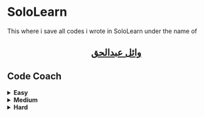 # SoloLearn
This where i save all codes i wrote in SoloLearn under the name of

## [<p dir="rtl" align="center">وائل عبدالحق</p>](https://www.sololearn.com/Profile/7286114/)

## Code Coach
<details> 
<summary><b>Easy</b></summary>

 Code Coach | Solution | Description
 -- | -- | --
[**Popsicles**](/Popsicles) | [C](/Popsicles/Popsicles.c) <br/><br/> [C++](/Popsicles/Popsicles.cpp) <br/><br/> [C#](Popsicles/Popsicles.cs) <br/><br/> [Java](Popsicles/Popsicles.java) <br/><br/> [Python](Popsicles/Popsicles.py) | You can give the popsicles to the brothers and sisters because they would each get the same amount
[**Halloween Candy**](/Halloween_Candy) | [C](/Halloween_Candy/Halloween_Candy.c) <br/><br/> [C++](/Halloween_Candy/Halloween_Candy.cpp) <br/><br/> [C#](/Halloween_Candy/Halloween_Candy.cs) <br/><br/> [Java](/Halloween_Candy/Halloween_Candy.java) <br/><br/> [Python](/Halloween_Candy/Halloween_Candy.py) | If you visited four houses, one would be candy, two would be dollars, and one would be a toothbrush
[**Fruit Bowl**](/Fruit_Bowl) | [C](/Fruit_Bowl/Fruit_Bowl.c) <br/><br/> [C++](/Fruit_Bowl/Fruit_Bowl.cpp) <br/><br/> [C#](/Fruit_Bowl/Fruit_Bowl.cs) <br/><br/> [Java](/Fruit_Bowl/Fruit_Bowl.java) <br/><br/> [Python](/Fruit_Bowl/Fruit_Bowl.py) | Calculate number of pies that you can make with the apples that are in your bowl given to total amount of fruit in the bowl
[**Cheer Creator**](/Cheer_Creator) | [C](/Cheer_Creator/Cheer_Creator.c) <br/><br/> [C++](/Cheer_Creator/Cheer_Creator.cpp) <br/><br/> [C#](/Cheer_Creator/Cheer_Creator.cs) <br/><br/> [Java](/Cheer_Creator/Cheer_Creator.java) <br/><br/> [Python](/Cheer_Creator/Cheer_Creator.py) | If your team gains 3 yards you would cheer 'Ra!' three times for that play
[**Skee-Ball**](/Skee-Ball) | [C](/Skee-Ball/Skee-Ball.c) <br/><br/> [C++](/Skee-Ball/Skee-Ball.cpp) <br/><br/> [C#](/Skee-Ball/Skee-Ball.cs) <br/><br/> [Java](/Skee-Ball/Skee-Ball.java) <br/><br/> [Python](/Skee-Ball/Skee-Ball.py) | Is points enough to buy the squirt gun at a price of 40 tickets
[**Paint Costs**](/Paint_Costs) | [C](/Paint_Costs/Paint_Costs.c) <br/><br/> [C++](/Paint_Costs/Paint_Costs.cpp) <br/><br/> [C#](/Paint_Costs/Paint_Costs.cs) <br/><br/> [Java](/Paint_Costs/Paint_Costs.java) <br/><br/> [Python](/Paint_Costs/Paint_Costs.py) | Calculate the total cost then rounded up to the nearest whole number
[**Argentina**](/Argentina) | [C](/Argentina/Argentina.c) <br/><br/> [C++](/Argentina/Argentina.cpp) <br/><br/> [C#](/Argentina/Argentina.cs) <br/><br/> [Java](/Argentina/Argentina.java) <br/><br/> [Python](/Argentina/Argentina.py) | Convert currency and tell which one is lower after conversion
[**Gotham City**](/Gotham_City) | [C](/Gotham_City/Gotham_City.c) <br/><br/> [C++](/Gotham_City/Gotham_City.cpp) <br/><br/> [C#](/Gotham_City/Gotham_City.cs) <br/><br/> [Java](/Gotham_City/Gotham_City.java) <br/><br/> [Python](/Gotham_City/Gotham_City.py) | If there are 7 criminals, you and **Batman** should handle this situation together
[**Hovercraft**](/Hovercraft) | [C](/Hovercraft/Hovercraft.c) <br/><br/> [C++](/Hovercraft/Hovercraft.cpp) <br/><br/> [C#](/Hovercraft/Hovercraft.cs) <br/><br/> [Java](/Hovercraft/Hovercraft.java) <br/><br/> [Python](/Hovercraft/Hovercraft.py) | Determine whether or not you made a profit
[**Jungle Camping**](/Jungle_Camping) | [C](/Jungle_Camping/Jungle_Camping.c) <br/><br/> [C++](/Jungle_Camping/Jungle_Camping.cpp) <br/><br/> [C#](/Jungle_Camping/Jungle_Camping.cs) <br/><br/> [Java](/Jungle_Camping/Jungle_Camping.java) <br/><br/> [Python](/Jungle_Camping/Jungle_Camping.py) | Based on the noise they make, determine which animals they are
[**Extra-Terrestrials**](/Extra-Terrestrials) | [C](/Extra-Terrestrials/Extra-Terrestrials.c) <br/><br/> [C++](/Extra-Terrestrials/Extra-Terrestrials.cpp) <br/><br/> [C#](/Extra-Terrestrials/Extra-Terrestrials.cs) <br/><br/> [Java](/Extra-Terrestrials/Extra-Terrestrials.java) <br/><br/> [Python](/Extra-Terrestrials/Extra-Terrestrials.py) | If you flip howdy backwards you get ydwoh

[**Go up**](#Code-Coach)
</details>


<details>
<summary><b>Medium</b></summary>

 Code Coach | Solution | Description
 -- | -- | --
[**Pig Latin**](/Pig_Latin) | [C](/Pig_Latin/Pig_Latin.c) <br/><br/> [C++](/Pig_Latin/Pig_Latin.cpp) <br/><br/> [C#](/Pig_Latin/Pig_Latin.cs) <br/><br/> [Java](/Pig_Latin/Pig_Latin.java) <br/><br/> [Python](/Pig_Latin/Pig_Latin.py) | Take the first letter of each word and put it on the end, then you add 'ay' to the end of that. ("road" = "oadray")
[**Deja Vu**](/Deja_Vu) | [C](/Deja_Vu/Deja_Vu.c) <br/><br/> [C++](/Deja_Vu/Deja_Vu.cpp) <br/><br/> [C#](/Deja_Vu/Deja_Vu.cs) <br/><br/> [Java](/Deja_Vu/Deja_Vu.java) <br/><br/> [Python](/Deja_Vu/Deja_Vu.py) | You want to know if you ever typed the same letter twice, or if they are all unique letters 
[**The Spy Life**](/The_Spy_Life) | [C](/The_Spy_Life/The_Spy_Life.c) <br/><br/> [C++](/The_Spy_Life/The_Spy_Life.cpp) <br/><br/> [C#](/The_Spy_Life/The_Spy_Life.cs) <br/><br/> [Java](/The_Spy_Life/The_Spy_Life.java) <br/><br/> [Python](/The_Spy_Life/The_Spy_Life.py) | Remove everything that isn't a letter or space from the original message and flip it around
[**Symbols**](/Symbols) | [C](/Symbols/Symbols.c) <br/><br/> [C++](/Symbols/Symbols.cpp) <br/><br/> [C#](/Symbols/Symbols.cs) <br/><br/> [Java](/Symbols/Symbols.java) <br/><br/> [Python](/Symbols/Symbols.py) | Remove all symbols
[**That's odd...**](/odd) | [C](/odd/odd.c) <br/><br/> [C++](/odd/odd.cpp) <br/><br/> [C#](/odd/odd.cs) <br/><br/> [Java](/odd/odd.java) <br/><br/> [Python](/odd/odd.py) | Find the sum of all even integers in a list of numbers
[**No Numerals**](/No_Numerals) | [C](/No_Numerals/No_Numerals.c) <br/><br/> [C++](/No_Numerals/No_Numerals.cpp) <br/><br/> [C#](/No_Numerals/No_Numerals.cs) <br/><br/> [Java](/No_Numerals/No_Numerals.java) <br/><br/> [Python](/No_Numerals/No_Numerals.py) | Write the name of each number instead of using the numeral
[**Secret Message**](/Secret_Message) | [C](/Secret_Message/Secret_Message.c) <br/><br/> [C++](/Secret_Message/Secret_Message.cpp) <br/><br/> [C#](/Secret_Message/Secret_Message.cs) <br/><br/> [Java](/Secret_Message/Secret_Message.java) <br/><br/> [Python](/Secret_Message/Secret_Message.py) | Replace each letter with the corresponding letter in a backwards version of the alphabet
[**Military Time**](/Military_Time) | [C](/Military_Time/Military_Time.c) <br/><br/> [C++](/Military_Time/Military_Time.cpp) <br/><br/> [C#](/Military_Time/Military_Time.cs) <br/><br/> [Java](/Military_Time/Military_Time.java) <br/><br/> [Python](/Military_Time/Military_Time.py) | Convert from a 12 hour clock to a 24 hour clock
[**Average Word Length**](/AWL) | [C](/AWL/AWL.c) <br/><br/> [C++](/AWL/AWL.cpp) <br/><br/> [C#](/AWL/AWL.cs) <br/><br/> [Java](/AWL/AWL.java) <br/><br/> [Python](/AWL/AWL.py) | Find out the average length of words
[**YouTube Link Finder**](/YLF) | [C](/YLF/YLF.c) <br/><br/> [C++](/YLF/YLF.cpp) <br/><br/> [C#](/YLF/YLF.cs) <br/><br/> [Java](/YLF/YLF.java) <br/><br/> [Python](/YLF/YLF.py) | Keep the video ID (the combination of letters and numbers at the end of the link)
[**Convert US date to EU date**](/ES) | [C](/ES/ES.c) <br/><br/> [C++](/ES/ES.cpp) <br/><br/> [C#](/ES/ES.cs) <br/><br/> [Java](/ES/ES.java) <br/><br/> [Python](/ES/ES.py) | Convert all your dates to DD/MM/YYYY

[**Go up**](#Code-Coach)
</details>


<details>
<summary><b>Hard</b></summary>

 Code Coach | Solution | Description
 -- | -- | --
[**template**](/tmp) | [C](/tmp/tmp.c) <br/><br/> [C++](/tmp/tmp.cpp) <br/><br/> [C#](/tmp/tmp.cs) <br/><br/> [Java](/tmp/tmp.java) <br/><br/> [Python](/tmp/tmp.py) | Replace all templates
[**template**](/tmp) | [C](/tmp/tmp.c) <br/><br/> [C++](/tmp/tmp.cpp) <br/><br/> [C#](/tmp/tmp.cs) <br/><br/> [Java](/tmp/tmp.java) <br/><br/> [Python](/tmp/tmp.py) | Replace all templates
[**template**](/tmp) | [C](/tmp/tmp.c) <br/><br/> [C++](/tmp/tmp.cpp) <br/><br/> [C#](/tmp/tmp.cs) <br/><br/> [Java](/tmp/tmp.java) <br/><br/> [Python](/tmp/tmp.py) | Replace all templates

[**Go up**](#Code-Coach)
</details>


